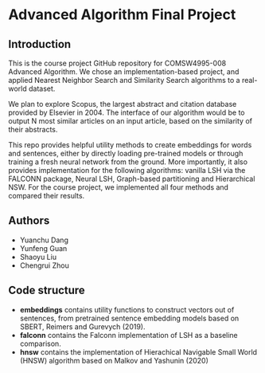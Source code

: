# Advanced Algorithm Final Project

## Introduction

This is the course project GitHub repository for COMSW4995-008 Advanced Algorithm. We chose an implementation-based project, and applied Nearest Neighbor Search and Similarity Search algorithms to a real-world dataset. 

We plan to explore Scopus, the largest abstract and citation database provided by Elsevier in 2004. The interface of our algorithm would be to output N most similar articles on an input article, based on the similarity of their abstracts.

This repo provides helpful utility methods to create embeddings for words and sentences, either by directly loading pre-trained models or through training a fresh neural network from the ground. More importantly, it also provides implementation for the following algorithms: vanilla LSH via the FALCONN package, Neural LSH, Graph-based partitioning and Hierarchical NSW. For the course project, we implemented all four methods and compared their results.

## Authors
- Yuanchu Dang
- Yunfeng Guan
- Shaoyu Liu
- Chengrui Zhou

## Code structure
- **embeddings** contains utility functions to construct vectors out of sentences, from pretrained sentence embedding models based on SBERT, Reimers and Gurevych (2019).
- **falconn** contains the Falconn implementation of LSH as a baseline comparison.
- **hnsw** contains the implementation of Hierachical Navigable Small World (HNSW) algorithm based on Malkov and Yashunin (2020)
